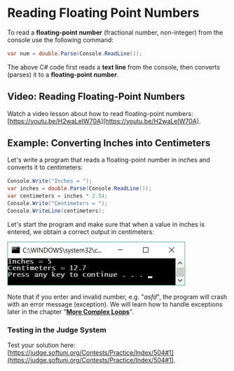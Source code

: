 # Reading Floating Point Numbers

To read a **floating-point number** (fractional number, non-integer) from the console use the following command:

```csharp
var num = double.Parse(Console.ReadLine());
```

The above C# code first reads a **text line** from the console, then converts (parses) it to a **floating-point number**.

## Video: Reading Floating-Point Numbers

Watch a video lesson about how to read floating-point numbers: [https://youtu.be/H2waLeIW70A](https://youtu.be/H2waLeIW70A).

## Example: Converting Inches into Centimeters

Let's write a program that reads a floating-point number in inches and converts it to centimeters:

```csharp
Console.Write("Inches = ");              
var inches = double.Parse(Console.ReadLine());
var centimeters = inches * 2.54;
Console.Write("Centimeters = ");
Console.WriteLine(centimeters);
```

Let's start the program and make sure that when a value in inches is entered, we obtain a correct output in centimeters:

![](../assets/chapter-2-images/00.Inches-to-centimeters-01.jpg)

Note that if you enter and invalid number, e.g. "_asfd_", the program will crash with an error message (exception). We will learn how to handle exceptions later in the chapter "[**More Complex Loops**](../overview-11/)".

### Testing in the Judge System

Test your solution here: [https://judge.softuni.org/Contests/Practice/Index/504#1](https://judge.softuni.org/Contests/Practice/Index/504#1).
